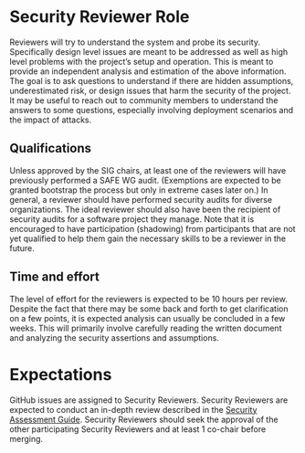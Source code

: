 # Security Reviewer Role

Reviewers will try to understand the system and probe its security.
Specifically design level issues are meant to be addressed as well as high
level problems with the project’s setup and operation. This is meant to 
provide an independent analysis and estimation of the above information. 
The goal is to ask questions to understand if there are hidden assumptions,
underestimated risk, or design issues that harm the security of the project. 
It may be useful to reach out to community members to understand the answers
to some questions, especially involving deployment scenarios and the impact
 of attacks.

## Qualifications

Unless approved by the SIG chairs, at least one of the reviewers will
have previously performed a SAFE WG audit.  (Exemptions are expected to be
granted bootstrap the process but only in extreme cases later on.)  In
general, a reviewer should have performed security audits for diverse
organizations.  The ideal reviewer should also have been the recipient
of security audits for a software project they manage.  Note that it is
encouraged to have participation (shadowing) from participants that are not
yet qualified to help them gain the necessary skills to be a reviewer
in the future.

## Time and effort

The level of effort for the reviewers is expected to be 10 hours per review.
Despite the fact that there may be some back and forth to get clarification
on a few points, it is expected analysis can usually be concluded in a few
weeks.  This will primarily involve carefully reading the written
document and analyzing the security assertions and assumptions.

# Expectations

GitHub issues are assigned to Security Reviewers. Security Reviewers are 
expected to conduct an in-depth review described in the [Security Assessment
Guide](./). Security Reviewers should seek the approval of the other 
participating Security Reviewers and at least 1 co-chair before merging.


